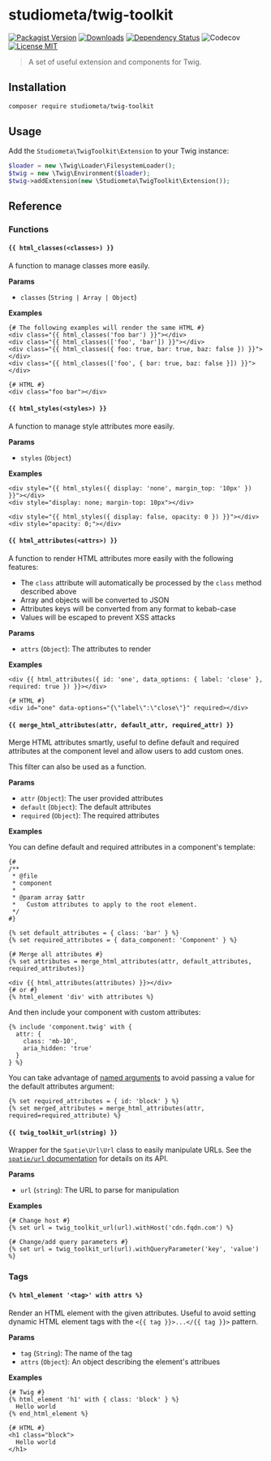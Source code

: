 # studiometa/twig-toolkit

[![Packagist Version](https://img.shields.io/github/v/release/studiometa/twig-toolkit?style=flat&colorB=3e63dd&colorA=414853&label=packagist)](https://packagist.org/packages/studiometa/twig-toolkit)
[![Downloads](https://img.shields.io/packagist/dm/studiometa/twig-toolkit?style=flat&colorB=3e63dd&colorA=414853)](https://packagist.org/packages/studiometa/twig-toolkit)
[![Dependency Status](https://img.shields.io/librariesio/github/studiometa/twig-toolkit?style=flat&colorB=3e63dd&colorA=414853)](https://packagist.org/packages/studiometa/twig-toolkit)
![Codecov](https://img.shields.io/codecov/c/github/studiometa/twig-toolkit?style=flat&colorB=3e63dd&colorA=414853)
[![License MIT](https://img.shields.io/packagist/l/studiometa/twig-toolkit?style=flat&colorB=3e63dd&colorA=414853)](https://github.com/studiometa/twig-toolkit/blob/master/LICENSE)

> A set of useful extension and components for Twig.

## Installation

```bash
composer require studiometa/twig-toolkit
```

## Usage

Add the `Studiometa\TwigToolkit\Extension` to your Twig instance:

```php
$loader = new \Twig\Loader\FilesystemLoader();
$twig = new \Twig\Environment($loader);
$twig->addExtension(new \Studiometa\TwigToolkit\Extension());
```

## Reference

### Functions

#### `{{ html_classes(<classes>) }}`

A function to manage classes more easily.

**Params**

- `classes` (`String | Array | Object`)

**Examples**

```twig
{# The following examples will render the same HTML #}
<div class="{{ html_classes('foo bar') }}"></div>
<div class="{{ html_classes(['foo', 'bar']) }}"></div>
<div class="{{ html_classes({ foo: true, bar: true, baz: false }) }}"></div>
<div class="{{ html_classes(['foo', { bar: true, baz: false }]) }}"></div>

{# HTML #}
<div class="foo bar"></div>
```

#### `{{ html_styles(<styles>) }}`

A function to manage style attributes more easily.

**Params**

- `styles` (`Object`)

**Examples**

```twig
<div style="{{ html_styles({ display: 'none', margin_top: '10px' }) }}"></div>
<div style="display: none; margin-top: 10px"></div>

<div style="{{ html_styles({ display: false, opacity: 0 }) }}"></div>
<div style="opacity: 0;"></div>
```

#### `{{ html_attributes(<attrs>) }}`

A function to render HTML attributes more easily with the following features:

- The `class` attribute will automatically be processed by the `class` method described above
- Array and objects will be converted to JSON
- Attributes keys will be converted from any format to kebab-case
- Values will be escaped to prevent XSS attacks

**Params**

- `attrs` (`Object`): The attributes to render

**Examples**

```twig
<div {{ html_attributes({ id: 'one', data_options: { label: 'close' }, required: true }) }}></div>

{# HTML #}
<div id="one" data-options="{\"label\":\"close\"}" required></div>
```

#### `{{ merge_html_attributes(attr, default_attr, required_attr) }}`

Merge HTML attributes smartly, useful to define default and required attributes at the component level and allow users to add custom ones.

This filter can also be used as a function.

**Params**

- `attr` (`Object`): The user provided attributes
- `default` (`Object`): The default attributes
- `required` (`Object`): The required attributes

**Examples**

You can define default and required attributes in a component's template:

```twig
{#
/**
 * @file
 * component
 *
 * @param array $attr
 *   Custom attributes to apply to the root element.
 */
#}

{% set default_attributes = { class: 'bar' } %}
{% set required_attributes = { data_component: 'Component' } %}

{# Merge all attributes #}
{% set attributes = merge_html_attributes(attr, default_attributes, required_attributes)}

<div {{ html_attributes(attributes) }}></div>
{# or #}
{% html_element 'div' with attributes %}
```

And then include your component with custom attributes:

```twig
{% include 'component.twig' with {
  attr: {
    class: 'mb-10',
    aria_hidden: 'true'
  }
} %}
```

You can take advantage of [named arguments](http://twig.symfony.com/doc/3.x/templates.html#named-arguments) to avoid passing a value for the default attributes argument:

```twig
{% set required_attributes = { id: 'block' } %}
{% set merged_attributes = merge_html_attributes(attr, required=required_attribute) %}
```

#### `{{ twig_toolkit_url(string) }}`

Wrapper for the `Spatie\Url\Url` class to easily manipulate URLs. See the [`spatie/url` documentation](https://github.com/spatie/url) for details on its API.

**Params**

- `url` (`string`): The URL to parse for manipulation

**Examples**

```twig
{# Change host #}
{% set url = twig_toolkit_url(url).withHost('cdn.fqdn.com') %}

{# Change/add query parameters #}
{% set url = twig_toolkit_url(url).withQueryParameter('key', 'value') %}
```

### Tags

#### `{% html_element '<tag>' with attrs %}`

Render an HTML element with the given attributes. Useful to avoid setting dynamic HTML element tags with the `<{{ tag }}>...</{{ tag }}>` pattern.

**Params**

- `tag` (`String`): The name of the tag
- `attrs` (`Object`): An object describing the element's attribues

**Examples**

```twig
{# Twig #}
{% html_element 'h1' with { class: 'block' } %}
  Hello world
{% end_html_element %}

{# HTML #}
<h1 class="block">
  Hello world
</h1>
```
